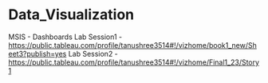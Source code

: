 # Data_Visualization
MSIS - Dashboards
Lab Session1 - https://public.tableau.com/profile/tanushree3514#!/vizhome/book1_new/Sheet3?publish=yes
Lab Session2 - https://public.tableau.com/profile/tanushree3514#!/vizhome/Final1_23/Story1
